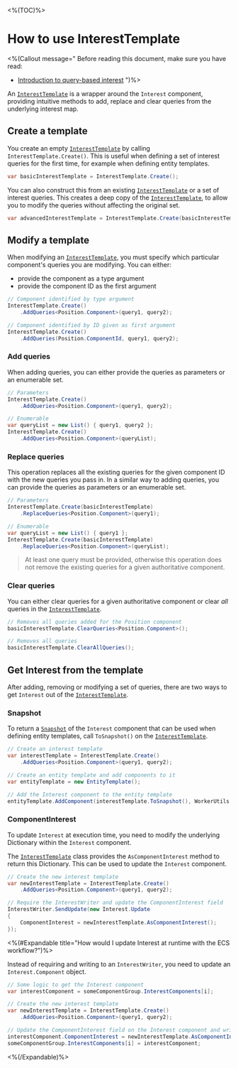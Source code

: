 <%(TOC)%>

# How to use InterestTemplate

<%(Callout message="
Before reading this document, make sure you have read:

  * [Introduction to query-based interest]({{urlRoot}}/modules/qbi-helper/intro-to-qbi)
")%>

An [`InterestTemplate`]({{urlRoot}}/api/query-based-interest/interest-template) is a wrapper around the `Interest` component, providing intuitive methods to add, replace and clear queries from the underlying interest map.

## Create a template

You create an empty [`InterestTemplate`]({{urlRoot}}/api/query-based-interest/interest-template) by calling `InterestTemplate.Create()`. This is useful when defining a set of interest queries for the first time, for example when defining entity templates.

```csharp
var basicInterestTemplate = InterestTemplate.Create();
```

You can also construct this from an existing [`InterestTemplate`]({{urlRoot}}/api/query-based-interest/interest-template) or a set of interest queries. This creates a deep copy of the [`InterestTemplate`]({{urlRoot}}/api/query-based-interest/interest-template), to allow you to modify the queries without affecting the original set.

```csharp
var advancedInterestTemplate = InterestTemplate.Create(basicInterestTemplate);
```

## Modify a template

When modifying an [`InterestTemplate`]({{urlRoot}}/api/query-based-interest/interest-template), you must specify which particular component's queries you are modifying. You can either:

* provide the component as a type argument
* provide the component ID as the first argument

```csharp
// Component identified by type argument
InterestTemplate.Create()
    .AddQueries<Position.Component>(query1, query2);

// Component identified by ID given as first argument
InterestTemplate.Create()
    .AddQueries(Position.ComponentId, query1, query2);
```

### Add queries

When adding queries, you can either provide the queries as parameters or an enumerable set.

```csharp
// Parameters
InterestTemplate.Create()
    .AddQueries<Position.Component>(query1, query2);

// Enumerable
var queryList = new List() { query1, query2 };
InterestTemplate.Create()
    .AddQueries<Position.Component>(queryList);
```

### Replace queries

This operation replaces all the existing queries for the given component ID with the new queries you pass in. In a similar way to adding queries, you can provide the queries as parameters or an enumerable set.

```csharp
// Parameters
InterestTemplate.Create(basicInterestTemplate)
    .ReplaceQueries<Position.Component>(query1);

// Enumerable
var queryList = new List() { query1 };
InterestTemplate.Create(basicInterestTemplate)
    .ReplaceQueries<Position.Component>(queryList);
```

> At least one query must be provided, otherwise this operation does not remove the existing queries for a given authoritative component.

### Clear queries

You can either clear queries for a given authoritative component or clear _all_ queries in the [`InterestTemplate`]({{urlRoot}}/api/query-based-interest/interest-template).

```csharp
// Removes all queries added for the Position component
basicInterestTemplate.ClearQueries<Position.Component>();

// Removes all queries
basicInterestTemplate.ClearAllQueries();
```

## Get Interest from the template

After adding, removing or modifying a set of queries, there are two ways to get `Interest` out of the [`InterestTemplate`]({{urlRoot}}/api/query-based-interest/interest-template).

### Snapshot

To return a [`Snapshot`]({{urlRoot}}/api/core/snapshot) of the `Interest` component that can be used when defining entity templates, call `ToSnapshot()` on the [`InterestTemplate`]({{urlRoot}}/api/query-based-interest/interest-template).

```csharp
// Create an interest template
var interestTemplate = InterestTemplate.Create()
    .AddQueries<Position.Component>(query1, query2);

// Create an entity template and add components to it
var entityTemplate = new EntityTemplate();

// Add the Interest component to the entity template
entityTemplate.AddComponent(interestTemplate.ToSnapshot(), WorkerUtils.UnityGameLogic);
```

### ComponentInterest

To update `Interest` at execution time, you need to modify the underlying Dictionary within the `Interest` component.

The [`InterestTemplate`]({{urlRoot}}/api/query-based-interest/interest-template) class provides the `AsComponentInterest` method to return this Dictionary. This can be used to update the `Interest` component.

```csharp
// Create the new interest template
var newInterestTemplate = InterestTemplate.Create()
    .AddQueries<Position.Component>(query1, query2);

// Require the InterestWriter and update the ComponentInterest field
InterestWriter.SendUpdate(new Interest.Update
{
    ComponentInterest = newInterestTemplate.AsComponentInterest();
});
```

<%(#Expandable title="How would I update Interest at runtime with the ECS workflow?")%>

Instead of requiring and writing to an `InterestWriter`, you need to update an `Interest.Component` object.

```csharp
// Some logic to get the Interest component
var interestComponent = someComponentGroup.InterestComponents[i];

// Create the new interest template
var newInterestTemplate = InterestTemplate.Create()
    .AddQueries<Position.Component>(query1, query2);

// Update the ComponentInterest field on the Interest component and write back the component
interestComponent.ComponentInterest = newInterestTemplate.AsComponentInterest();
someComponentGroup.InterestComponents[i] = interestComponent;
```

<%(/Expandable)%>
